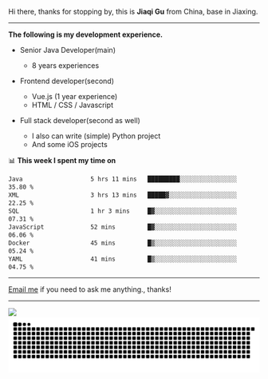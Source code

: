 Hi there, thanks for stopping by, this is **Jiaqi Gu** from China, base in Jiaxing.

---

**The following is my development experience.**

- Senior Java Developer(main)
  - 8 years experiences

- Frontend developer(second)
  - Vue.js (1 year experience)
  - HTML / CSS / Javascript
  
- Full stack developer(second as well)
  - I also can write (simple) Python project
  - And some iOS projects

📊 **This week I spent my time on**
<!--START_SECTION:waka-->

```text
Java                   5 hrs 11 mins   █████████░░░░░░░░░░░░░░░░   35.80 %
XML                    3 hrs 13 mins   █████▓░░░░░░░░░░░░░░░░░░░   22.25 %
SQL                    1 hr 3 mins     █▓░░░░░░░░░░░░░░░░░░░░░░░   07.31 %
JavaScript             52 mins         █▓░░░░░░░░░░░░░░░░░░░░░░░   06.06 %
Docker                 45 mins         █▒░░░░░░░░░░░░░░░░░░░░░░░   05.24 %
YAML                   41 mins         █▒░░░░░░░░░░░░░░░░░░░░░░░   04.75 %
```

<!--END_SECTION:waka-->

---

[Email me](mailto:htk2klwgr@mozmail.com?subject=Hiring_from_GitHub) if you need to ask me anything., thanks!

---

![]( https://visitor-badge.glitch.me/badge?page_id=githubgujiaqi)
![]( https://github.com/droid-Q/droid-Q/raw/output/github-contribution-grid-snake.svg#gh-dark-mode-only)
